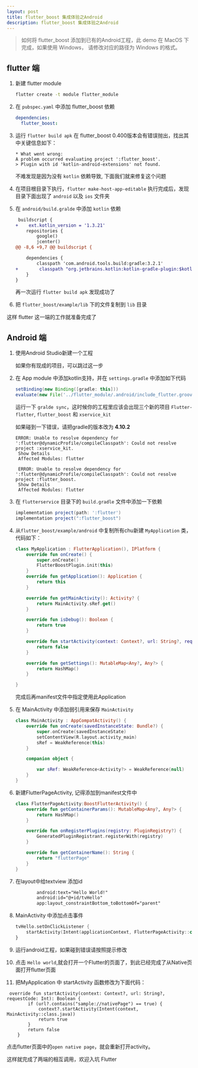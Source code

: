 ```yaml
---
layout: post
title: flutter_boost 集成体验之Android
description: flutter_boost 集成体验之Android
---
```


> 如何将 flutter_boost 添加到已有的Android工程，此 demo 在 MacOS 下完成，如果使用 Windows， 请修改对应的路径为 Windows 的格式。

## flutter 端

1. 新建 flutter module

	```sh
	flutter create -t module flutter_module
	```
2. 在 `pubspec.yaml` 中添加 flutter_boost 依赖
	
	```yaml
	dependencies:
  	  flutter_boost:
	```
3. 运行 `flutter build apk` 
	在 flutter_boost 0.400版本会有错误抛出，找出其中关键信息如下：
	
	```
	* What went wrong:
	A problem occurred evaluating project ':flutter_boost'.
	> Plugin with id 'kotlin-android-extensions' not found.

	```
	不难发现是因为没有 `kotlin` 依赖导致, 下面我们就来修复这个问题

4. 在项目根目录下执行，`flutter make-host-app-editable` 
   执行完成后，发现目录下面出现了 `android` 以及 `ios` 文件夹
5. 在 `android/build.gralde` 中添加 `kotlin` 依赖

	```diff
	 buildscript {
	+    ext.kotlin_version = '1.3.21'
		repositories {
			google()
			jcenter()
	@@ -8,6 +9,7 @@ buildscript {

		dependencies {
			classpath 'com.android.tools.build:gradle:3.2.1'
	+        classpath "org.jetbrains.kotlin:kotlin-gradle-plugin:$kotlin_version"
		}
	}
	```
	再一次运行 `flutter build apk` 发现成功了
6. 把 `flutter_boost/example/lib` 下的文件复制到 `lib` 目录


这样 flutter 这一端的工作就准备完成了

## Android 端

1. 使用Android Studio新建一个工程
  
   如果你有现成的项目，可以跳过这一步

2. 在 App module 中添加kotlin支持，并在 `settings.gradle` 中添加如下代码

	```groovy
	setBinding(new Binding([gradle: this]))
	evaluate(new File('../flutter_module/.android/include_flutter.groovy'))   //保证Android项目和flutter module在同一目录下
	```
   运行一下 `gralde sync`，这时候你的工程里应该会出现三个新的项目 `Flutter-flutter`, `flutter_boost` 和 `xservice_kit`

   如果碰到一下错误，请把gradle的版本改为 **4.10.2**

   ```
   ERROR: Unable to resolve dependency for ':flutter@dynamicProfile/compileClasspath': Could not resolve project :xservice_kit.
	Show Details
	Affected Modules: flutter

	ERROR: Unable to resolve dependency for ':flutter@dynamicProfile/compileClasspath': Could not resolve project :flutter_boost.
	Show Details
	Affected Modules: flutter
   ```

3. 在 `flutterservice` 目录下的 `build.gradle` 文件中添加一下依赖

	```groovy
    implementation project(path: ':flutter')
    implementation project(":flutter_boost")
	```
4. 从`flutter_boost/example/android` 中复制所有chu新建 `MyApplication` 类，代码如下：

	```kotlin
	class MyApplication : FlutterApplication(), IPlatform {
		override fun onCreate() {
			super.onCreate()
			FlutterBoostPlugin.init(this)
		}
		override fun getApplication(): Application {
			return this
		}

		override fun getMainActivity(): Activity? {
			return MainActivity.sRef.get()
		}

		override fun isDebug(): Boolean {
			return true
		}

		override fun startActivity(context: Context?, url: String?, requestCode: Int): Boolean {
			return false
		}

		override fun getSettings(): MutableMap<Any?, Any?> {
			return HashMap()
		}

	}
	```
	完成后再manifest文件中指定使用此Application
5. 在 MainActivity 中添加弱引用来保存 `MainActivity`

	```kotlin
	class MainActivity : AppCompatActivity() {
		override fun onCreate(savedInstanceState: Bundle?) {
			super.onCreate(savedInstanceState)
			setContentView(R.layout.activity_main)
			sRef = WeakReference(this)
		}

		companion object {

			var sRef: WeakReference<Activity?> = WeakReference(null)
		}
	}

	```
6. 新建FlutterPageActivity, 记得添加到manifest文件中

	```kotlin
	class FlutterPageActivity:BoostFlutterActivity() {
		override fun getContainerParams(): MutableMap<Any?, Any?> {
			return HashMap()
		}

		override fun onRegisterPlugins(registry: PluginRegistry?) {
			GeneratedPluginRegistrant.registerWith(registry)
		}

		override fun getContainerName(): String {
			return "flutterPage"
		}
	}
	```
7. 在layout中给textview 添加id 

	```xml
            android:text="Hello World!"
            android:id="@+id/tvHello"
            app:layout_constraintBottom_toBottomOf="parent"
	```
8. MainActivity 中添加点击事件

	```kotlin
	tvHello.setOnClickListener {
		startActivity(Intent(applicationContext, FlutterPageActivity::class.java))
	}
	```
9. 运行android工程，如果碰到错误请按照提示修改
10. 点击 `Hello world`,就会打开一个Flutter的页面了，到此已经完成了从Native页面打开flutter页面

11. 把MyApplication 中 startActivity 函数修改为下面代码：

```
 override fun startActivity(context: Context?, url: String?, requestCode: Int): Boolean {
        if (url?.contains("sample://nativePage") == true) {
            context?.startActivity(Intent(context, MainActivity::class.java))
            return true
        }
        return false
    }
```
点击flutter页面中的`open native page`，就会重新打开activity。

这样就完成了两端的相互调用，欢迎入坑 Flutter